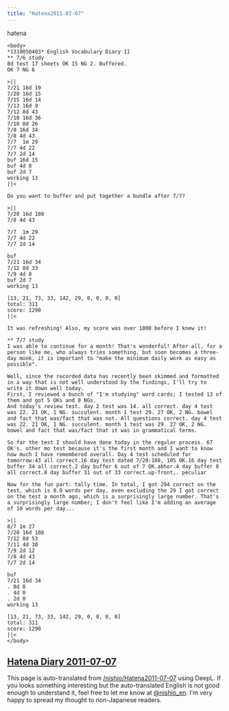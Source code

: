 ```yaml
---
title: "Hatena2011-07-07"
---
```


hatena

```
<body>
*1310050403* English Vocabulary Diary 11
** 7/6 study
8d test 17 sheets OK 15 NG 2. Buffered.
OK 7 NG 6

>||
7/21 16d 19
7/20 16d 15
7/15 16d 14
7/13 16d 9
7/12 8d 43
7/10 16d 36
7/10 8d 26
7/8 16d 34
7/8 4d 43
7/7  1m 29
7/7 4d 22
7/7 2d 14
buf 16d 15
buf 4d 8
buf 2d 7
working 13 
||<

Do you want to buffer and put together a bundle after 7/7?

>||
7/20 16d 108
7/8 4d 43

7/7  1m 29
7/7 4d 22
7/7 2d 14

buf
7/21 16d 34
7/12 8d 33
7/9 4d 8
buf 2d 7
working 13 

[13, 21, 73, 33, 142, 29, 0, 0, 0, 0]
total: 311
score: 1290
||<

It was refreshing! Also, my score was over 1000 before I knew it!

** 7/7 study
I was able to continue for a month! That's wonderful! After all, for a person like me, who always tries something, but soon becomes a three-day monk, it is important to "make the minimum daily work as easy as possible".

Well, since the recorded data has recently been skimmed and formatted in a way that is not well understood by the findings, I'll try to write it down well today.
First, I reviewed a bunch of "I'm studying" word cards; I tested 13 of them and got 5 OKs and 8 NGs.
And today's review test. day 2 test was 14. all correct. day 4 test was 22. 21 OK, 1 NG. succulent. month 1 test 29. 27 OK, 2 NG. bowel and fact that was/fact that was not. All questions correct. day 4 test was 22. 21 OK, 1 NG. succulent. month 1 test was 29. 27 OK, 2 NG. bowel and fact that was/fact that it was in grammatical terms.

So far the test I should have done today in the regular process. 67 OK's. other mo test because it's the first month and I want to know how much I have remembered overall. Day 4 test scheduled for tomorrow:43 all correct.16 day test dated 7/20:108, 105 OK.16 day test buffer 34 all correct.2 day buffer 6 out of 7 OK.abhor.4 day buffer 8 all correct.8 day buffer 31 out of 33 correct.up-front,. peculiar

Now for the fun part: tally time. In total, I got 294 correct on the test, which is 8.8 words per day, even excluding the 29 I got correct on the test a month ago, which is a surprisingly large number. That's a surprisingly large number; I don't feel like I'm adding an average of 10 words per day...

>||
8/7 1m 27
7/20 16d 108
7/12 8d 53
7/11 4d 30
7/9 2d 12
7/8 4d 43
7/7 2d 14

buf
7/21 16d 34
. 8d 0
. 4d 0
. 2d 0
working 13 

[13, 21, 73, 33, 142, 29, 0, 0, 0, 0]
total: 311
score: 1290
||<
</body>
```


[Hatena Diary 2011-07-07](https://nishiohirokazu.hatenadiary.org/archive/2011/07/07)
---
This page is auto-translated from [/nishio/Hatena2011-07-07](https://scrapbox.io/nishio/Hatena2011-07-07) using DeepL. If you looks something interesting but the auto-translated English is not good enough to understand it, feel free to let me know at [@nishio_en](https://twitter.com/nishio_en). I'm very happy to spread my thought to non-Japanese readers.